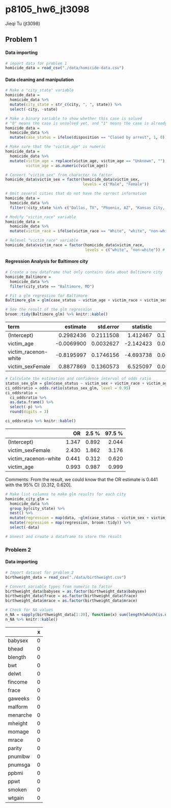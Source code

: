 p8105\_hw6\_jt3098
================
Jieqi Tu (jt3098)

Problem 1
---------

#### Data importing

``` r
# import data for problem 1
homicide_data = read_csv("./data/homicide-data.csv")
```

#### Data cleaning and manipulation

``` r
# Make a "city_state" variable
homicide_data = 
  homicide_data %>%
  mutate(city_state = str_c(city, ", ", state)) %>%
  select(-city, -state)

# Make a binary variable to show whether this case is solved
# "0" means the case is unsolved yet, and "1" means the case is already solved
homicide_data = 
  homicide_data %>%
  mutate(case_status = ifelse(disposition == "Closed by arrest", 1, 0))

# Make sure that the "victim_age" is numeric
homicide_data = 
  homicide_data %>%
  mutate(victim_age = replace(victim_age, victim_age == "Unknown", ""),
         victim_age = as.numeric(victim_age))

# Convert "victim_sex" from character to factor
homicide_data$victim_sex = factor(homicide_data$victim_sex,
                                  levels = c("Male", "Female"))

# Omit several cities that do not have the correct information
homicide_data = 
  homicide_data %>%
  filter(!city_state %in% c("Dallas, TX", "Phoenix, AZ", "Kansas City, MO", "Tulsa, AL"))

# Modify "victim_race" variable
homicide_data = 
  homicide_data %>%
  mutate(victim_race = ifelse(victim_race == "White", "white", "non-white"))

# Relevel "victim_race" variable
homicide_data$victim_race = factor(homicide_data$victim_race,
                                   levels = c("white", "non-white")) # Make "white" be the reference arm of all factors
```

#### Regression Analysis for Baltimore city

``` r
# Create a new dataframe that only contains data about Baltimore city
homicide_Baltimore =
  homicide_data %>%
  filter(city_state == "Baltimore, MD")

# Fit a glm regression for Baltimore
Baltimore_glm = glm(case_status ~ victim_age + victim_race + victim_sex, data = homicide_Baltimore, family = binomial)

# See the result of the glm regression
broom::tidy(Baltimore_glm) %>% knitr::kable()
```

| term                  |    estimate|  std.error|  statistic|    p.value|
|:----------------------|-----------:|----------:|----------:|----------:|
| (Intercept)           |   0.2982436|  0.2111508|   1.412467|  0.1578124|
| victim\_age           |  -0.0069900|  0.0032627|  -2.142423|  0.0321594|
| victim\_racenon-white |  -0.8195997|  0.1746156|  -4.693738|  0.0000027|
| victim\_sexFemale     |   0.8877869|  0.1360573|   6.525097|  0.0000000|

``` r
# Calculate the estimation and confidence interval of odds ratio
status_sex_glm = glm(case_status ~ victim_sex + victim_race + victim_age, data = homicide_Baltimore, family = binomial)
ci_oddsratio = odds.ratio(status_sex_glm, level = 0.95)
ci_oddsratio =
  ci_oddsratio %>%
  as.data.frame() %>%
  select(-p) %>%
  round(digits = 3)

ci_oddsratio %>% knitr::kable()
```

|                       |     OR|  2.5 %|  97.5 %|
|-----------------------|------:|------:|-------:|
| (Intercept)           |  1.347|  0.892|   2.044|
| victim\_sexFemale     |  2.430|  1.862|   3.176|
| victim\_racenon-white |  0.441|  0.312|   0.620|
| victim\_age           |  0.993|  0.987|   0.999|

Comments: From the result, we could know that the OR estimate is 0.441 with the 95% CI: \[0.312, 0.620\].

``` r
# Make list columns to make glm results for each city
homicide_city_glm = 
  homicide_data %>%
  group_by(city_state) %>%
  nest() %>%
  mutate(regression = map(data, ~glm(case_status ~ victim_sex + victim_race + victim_age, data = homicide_data, family = binomial))) %>%
  mutate(regression = map(regression, broom::tidy)) %>%
  select(-data) 
```

``` r
# Unnest and create a dataframe to store the result
```

### Problem 2

#### Data importing

``` r
# Import dataset for problem 2
birthweight_data = read_csv("./data/birthweight.csv")
```

``` r
# Convert variable types from numeric to factor
birthweight_data$babysex = as.factor(birthweight_data$babysex)
birthweight_data$frace = as.factor(birthweight_data$frace)
birthweight_data$mrace = as.factor(birthweight_data$mrace)

# Check for NA values
n_NA = sapply(birthweight_data[1:20], function(x) sum(length(which(is.na(x)))))
n_NA %>% knitr::kable()
```

|          |    x|
|----------|----:|
| babysex  |    0|
| bhead    |    0|
| blength  |    0|
| bwt      |    0|
| delwt    |    0|
| fincome  |    0|
| frace    |    0|
| gaweeks  |    0|
| malform  |    0|
| menarche |    0|
| mheight  |    0|
| momage   |    0|
| mrace    |    0|
| parity   |    0|
| pnumlbw  |    0|
| pnumsga  |    0|
| ppbmi    |    0|
| ppwt     |    0|
| smoken   |    0|
| wtgain   |    0|
